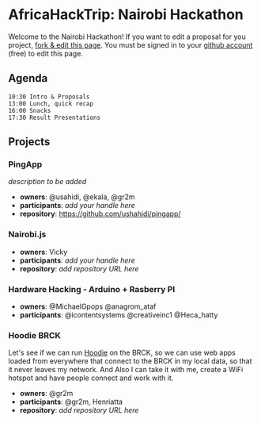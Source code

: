 AfricaHackTrip: Nairobi Hackathon
============================

Welcome to the Nairobi Hackathon! If you want to edit a proposal for you project, [fork & edit this page](https://github.com/AfricaHackTrip/nairobi-hackathon/edit/master/README.md). You must be signed in to your [github account](https://github.com/signup/free) (free) to edit this page.

Agenda
-----------

```
10:30 Intro & Proposals 
13:00 Lunch, quick recap
16:00 Snacks
17:30 Result Presentations
```

Projects
-----------

### PingApp

_description to be added_

* **owners**: @usahidi, @ekala, @gr2m
* **participants**: _add your handle here_
* **repository**: https://github.com/ushahidi/pingapp/

### Nairobi.js

* **owners**: Vicky
* **participants**: _add your handle here_
* **repository**: _add repository URL here_



### Hardware Hacking - Arduino + Rasberry PI

* **owners**: @MichaelGpops @anagrom_ataf 
* **participants**: @icontentsystems @creativeinc1 @Heca_hatty



### Hoodie BRCK

Let's see if we can run [Hoodie](http://hood.ie) on the BRCK, so we can use web apps loaded from everywhere that connect to the BRCK in my local data,
so that it never leaves my network. And Also I can take it with me, create a WiFi hotspot and have people connect and work with it.

* **owners**: @gr2m
* **participants**: @gr2m, Henriatta
* **repository**: _add repository URL here_
